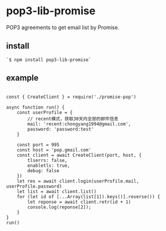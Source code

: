 # pop3-lib-promise
POP3 agreements to get email list by Promise.

## install

    `$ npm install pop3-lib-promise`

## example
```

const { CreateClient } = require('./promise-pop')

async function run() {
    const userProfile = {
        // recent模式，获取30天内全部的邮件信息
        mail: 'recent:chongyang1994@gmail.com',
        password: 'password:test'
    }

    const port = 995
    const host = 'pop.gmail.com'
    const client = await CreateClient(port, host, {
        tlserrs: false,
        enabletls: true,
        debug: false
    })
    let res = await client.login(userProfile.mail, userProfile.password)
    let list = await client.list()
    for (let id of [...Array(list[1]).keys()].reverse()) {
        let reponse = await client.retr(id + 1)
        console.log(reponse[2]);
    }
}
run()
```

